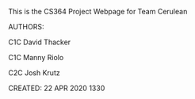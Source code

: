 This is the CS364 Project Webpage for Team Cerulean

AUTHORS:

C1C David Thacker

C1C Manny Riolo

C2C Josh Krutz

CREATED:
22 APR 2020 1330


